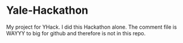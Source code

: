 # Yale-Hackathon
My project for YHack. I did this Hackathon alone. 
The comment file is WAYYY to big for github and therefore is not in this repo. 
